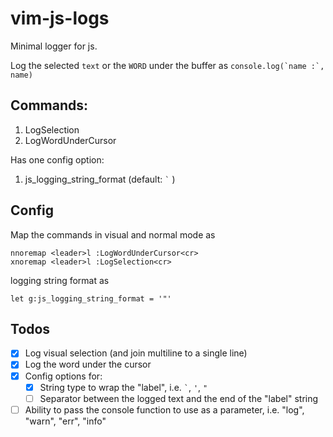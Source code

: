# vim-js-logs

Minimal logger for js. 

Log the selected `text` or the `WORD` under the buffer as ``console.log(`name :`, name)``

## Commands:
1. LogSelection
2. LogWordUnderCursor

Has one config option: 
1. js_logging_string_format (default: `` ` `` )

## Config
Map the commands in visual and normal mode as
```vim
nnoremap <leader>l :LogWordUnderCursor<cr>
xnoremap <leader>l :LogSelection<cr>
```

logging string format as 
```
let g:js_logging_string_format = '"'
```

## Todos

- [x] Log visual selection (and join multiline to a single line)
- [x] Log the word under the cursor 
- [x] Config options for:
  - [x] String type to wrap the "label", i.e. `` ` ``, ` ' `, ` " `
  - [ ] Separator between the logged text and the end of the "label" string
- [ ] Ability to pass the console function to use as a parameter, i.e. "log", "warn", "err", "info"

